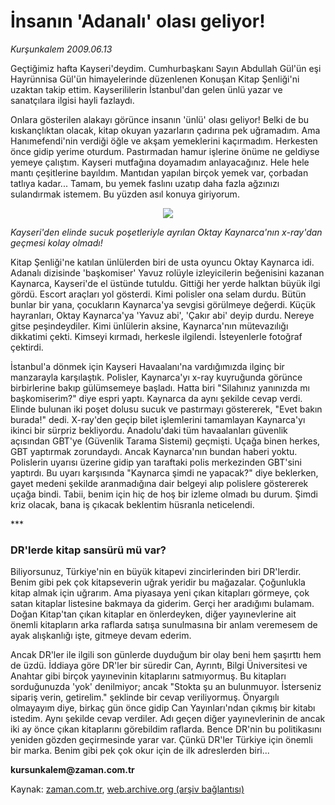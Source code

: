 # İnsanın 'Adanalı' olası geliyor!

*Kurşunkalem 2009.06.13*

<tr><td class="metin" colspan="2" style="padding-top: 20px; padding-left: 5px; padding-right: 10px;">Geçtiğimiz hafta Kayseri'deydim. Cumhurbaşkanı Sayın Abdullah Gül'ün eşi Hayrünnisa Gül'ün himayelerinde düzenlenen Konuşan Kitap Şenliği'ni uzaktan takip ettim. Kayserililerin İstanbul'dan gelen ünlü yazar ve sanatçılara ilgisi hayli fazlaydı.</td></tr><tr><td class="metin" colspan="2" style="padding-top: 20px; padding-left: 5px; padding-right: 10px;"><p>Onlara gösterilen alakayı görünce insanın 'ünlü' olası geliyor! Belki de bu kıskançlıktan olacak, kitap okuyan yazarların çadırına pek uğramadım. Ama Hanımefendi'nin verdiği öğle ve akşam yemeklerini kaçırmadım. Herkesten önce gidip yerime oturdum. Pastırmadan hamur işlerine önüme ne geldiyse yemeye çalıştım. Kayseri mutfağına doyamadım anlayacağınız. Hele hele mantı çeşitlerine bayıldım. Mantıdan yapılan birçok yemek var, çorbadan tatlıya kadar... Tamam, bu yemek faslını uzatıp daha fazla ağzınızı sulandırmak istemem. Bu yüzden asıl konuya giriyorum.
<p><p align="center"><img src="http://web.archive.org/web/20090819034952im_/http://medya.zaman.com.tr/2009/06/13/adanali01.jpg"/>
<p><i>Kayseri'den elinde sucuk poşetleriyle ayrılan Oktay Kaynarca'nın x-ray'dan geçmesi kolay olmadı!</i>
<p>Kitap Şenliği'ne katılan ünlülerden biri de usta oyuncu Oktay Kaynarca idi. Adanalı dizisinde 'başkomiser' Yavuz rolüyle izleyicilerin beğenisini kazanan Kaynarca, Kayseri'de el üstünde tutuldu. Gittiği her yerde halktan büyük ilgi gördü. Escort araçları yol gösterdi. Kimi polisler ona selam durdu. Bütün bunlar bir yana, çocukların Kaynarca'ya sevgisi görülmeye değerdi. Küçük hayranları, Oktay Kaynarca'ya 'Yavuz abi', 'Çakır abi' deyip durdu. Nereye gitse peşindeydiler. Kimi ünlülerin aksine, Kaynarca'nın mütevazılığı dikkatimi çekti. Kimseyi kırmadı, herkesle ilgilendi. İsteyenlerle fotoğraf çektirdi.
<p>İstanbul'a dönmek için Kayseri Havaalanı'na vardığımızda ilginç bir manzarayla karşılaştık. Polisler, Kaynarca'yı x-ray kuyruğunda görünce birbirlerine bakıp gülümsemeye başladı. Hatta biri "Silahınız yanınızda mı başkomiserim?" diye espri yaptı. Kaynarca da aynı şekilde cevap verdi. Elinde bulunan iki poşet dolusu sucuk ve pastırmayı göstererek, "Evet bakın burada!" dedi. X-ray'den geçip bilet işlemlerini tamamlayan Kaynarca'yı ikinci bir sürpriz bekliyordu. Anadolu'daki tüm havaalanları güvenlik açısından GBT'ye (Güvenlik Tarama Sistemi) geçmişti. Uçağa binen herkes, GBT yaptırmak zorundaydı. Ancak Kaynarca'nın bundan haberi yoktu. Polislerin uyarısı üzerine gidip yan taraftaki polis merkezinden GBT'sini yaptırdı. Bu uyarı karşısında "Kaynarca şimdi ne yapacak?" diye beklerken, gayet medeni şekilde aranmadığına dair belgeyi alıp polislere göstererek uçağa bindi. Tabii, benim için hiç de hoş bir izleme olmadı bu durum. Şimdi kriz olacak, bana iş çıkacak beklentim hüsranla neticelendi.
<p>***
<p><h3>DR'lerde kitap sansürü mü var?</h3>
<p>Biliyorsunuz, Türkiye'nin en büyük kitapevi zincirlerinden biri DR'lerdir. Benim gibi pek çok kitapseverin uğrak yeridir bu mağazalar. Çoğunlukla kitap almak için uğrarım. Ama piyasaya yeni çıkan kitapları görmeye, çok satan kitaplar listesine bakmaya da giderim. Gerçi her aradığımı bulamam. Doğan Kitap'tan çıkan kitaplar en önlerdeyken, diğer yayınevlerine ait önemli kitapların arka raflarda satışa sunulmasına bir anlam veremesem de ayak alışkanlığı işte, gitmeye devam ederim.
<p>Ancak DR'ler ile ilgili son günlerde duyduğum bir olay beni hem şaşırttı hem de üzdü. İddiaya göre DR'ler bir süredir Can, Ayrıntı, Bilgi Üniversitesi ve Anahtar gibi birçok yayınevinin kitaplarını satmıyormuş. Bu kitapları sorduğunuzda 'yok' denilmiyor; ancak "Stokta şu an bulunmuyor. İsterseniz sipariş verin, getirelim." şeklinde bir cevap veriliyormuş. Önyargılı olmayayım diye, birkaç gün önce gidip Can Yayınları'ndan çıkmış bir kitabı istedim. Aynı şekilde cevap verdiler. Adı geçen diğer yayınevlerinin de ancak iki ay önce çıkan kitaplarını görebildim raflarda. Bence DR'nin bu politikasını yeniden gözden geçirmesinde yarar var. Çünkü DR'ler Türkiye için önemli bir marka. Benim gibi pek çok okur için de ilk adreslerden biri...
<p><b>kursunkalem@zaman.com.tr</b><br/></p></p></p></p></p></p></p></p></p></p></p></td></tr>

Kaynak: [zaman.com.tr](http://zaman.com.tr/yazar.do?yazino=858186), [web.archive.org (arşiv bağlantısı)](http://web.archive.org/web/20090819034952/http://zaman.com.tr:80/yazar.do?yazino=858186)

